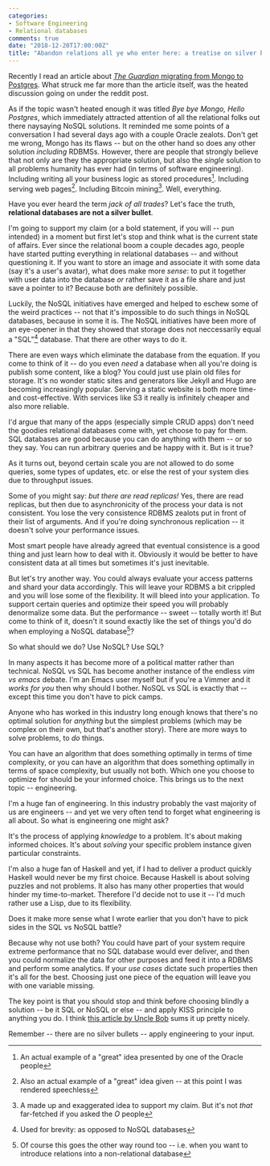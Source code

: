 ```yaml
---
categories:
- Software Engineering
- Relational databases
comments: true
date: "2018-12-20T17:00:00Z"
title: "Abandon relations all ye who enter here: a treatise on silver bullets"
---
```


Recently I read an article about [*The Guardian* migrating from Mongo to Postgres](https://www.theguardian.com/info/2018/nov/30/bye-bye-mongo-hello-postgres). What struck me far more than the article itself, was the heated discussion going on under the reddit post.
<!--more-->

As if the topic wasn't heated enough it was titled *Bye bye Mongo, Hello Postgres*, which immediately attracted attention of all the relational folks out there naysaying NoSQL solutions. It reminded me some points of a conversation I had several days ago with a couple Oracle zealots.
Don't get me wrong, Mongo has its flaws -- but on the other hand so does any other solution *including* RDBMSs. However, there are people that strongly believe that not only are they the appropriate solution, but also the *single* solution to all problems humanity has ever had (in terms of software engineering). Including writing all your business logic as stored procedures[^1]. Including serving web pages[^2]. Including Bitcoin mining[^3]. Well, everything.

Have you ever heard the term *jack of all trades*? Let's face the truth, **relational databases are not a silver bullet**.

I'm going to support my claim (or a bold statement, if you will -- pun intended) in a moment but first let's stop and think what is the current state of affairs. Ever since the relational boom a couple decades ago, people have started putting everything in relational databases -- and without questioning it. If you want to store an image and associate it with some data (say it's a user's avatar), what does make more *sense*: to put it together with user data into the database *or* rather save it as a file share and just save a pointer to it? Because both are definitely possible.

Luckily, the NoSQL initiatives have emerged and helped to eschew some of the weird practices -- not that it's impossible to do such things in NoSQL databases, because in some it is. The NoSQL initiatives have been more of an eye-opener in that they showed that storage does not neccessarily equal a "SQL"[^4] database. That there are other ways to do it.

There are even ways which eliminate the database from the equation. If you come to think of it -- do you even *need* a database when all you're doing is publish some content, like a blog? You could just use plain old files for storage. It's no wonder static sites and generators like Jekyll and Hugo are becoming increasingly popular. Serving a static website is both more time- and cost-effective. With services like S3 it really is infinitely cheaper and also more reliable.

I'd argue that many of the apps (especially simple CRUD apps) don't need the goodies relational databases come with, yet choose to pay for them. SQL databases are good because you can do anything with them -- or so they say. You can run arbitrary queries and be happy with it. But is it true? 

As it turns out, beyond certain scale you are not allowed to do some queries, some types of updates, etc. or else the rest of your system dies due to throughput issues.

Some of you might say: *but there are read replicas!* Yes, there are read replicas, but then due to asynchronicity of the process your data is not consistent. You lose the very consistence RDBMS zealots put in front of their list of arguments. And if you're doing synchronous replication -- it doesn't solve your performance issues.

Most smart people have already agreed that eventual consistence is a good thing and just learn how to deal with it. Obviously it would be better to have consistent data at all times but sometimes it's just inevitable.

But let's try another way. You could always evaluate your access patterns and shard your data accordingly. This will leave your RDBMS a bit crippled and you will lose some of the flexibility. It will bleed into your application. To support certain queries and optimize their speed you will probably denormalize some data. But the performance -- sweet -- totally worth it! But come to think of it, doesn't it sound exactly like the set of things you'd do when employing a NoSQL database[^5]?

So what should we do? Use NoSQL? Use SQL?

In many aspects it has become more of a political matter rather than technical. NoSQL vs SQL has become another instance of the endless *vim vs emacs* debate. I'm an Emacs user myself but if you're a Vimmer and it *works for you* then why should I bother. NoSQL vs SQL is exactly that -- except this time you don't have to pick camps.

Anyone who has worked in this industry long enough knows that there's no optimal solution for *anything* but the simplest problems (which may be complex on their own, but that's another story). There are more ways to solve problems, to *do* things.

You can have an algorithm that does something optimally in terms of time complexity, or you can have an algorithm that does something optimally in terms of space complexity, but usually not both. Which one you choose to optimize for should be your informed choice. This brings us to the next topic -- engineering.

I'm a huge fan of engineering. In this industry probably the vast majority of us are engineers -- and yet we very often tend to forget what engineering is all about. So what is engineering one might ask?

It's the process of applying *knowledge* to a problem. It's about making informed choices. It's about *solving* your specific problem instance given particular constraints.

I'm also a huge fan of Haskell and yet, if I had to deliver a product quickly Haskell would never be my first choice. Because Haskell is about solving puzzles and not problems. It also has many other properties that would hinder my time-to-market. Therefore I'd decide not to use it -- I'd much rather use a Lisp, due to its flexibility.

Does it make more sense what I wrote earlier that you don't have to pick sides in the SQL vs NoSQL battle?

Because why not use both? You could have part of your system require extreme performance that no SQL database would ever deliver, and then you could normalize the data for other purposes and feed it into a RDBMS and perform some analytics. If your *use cases* dictate such properties then it's all for the best. Choosing just one piece of the equation will leave you with one variable missing.

The key point is that you should stop and think before choosing blindly a solution -- be it SQL or NoSQL or else -- and apply KISS principle to anything you do. I think [this article by Uncle Bob](https://blog.cleancoder.com/uncle-bob/2012/05/15/NODB.html) sums it up pretty nicely.

Remember -- there are no silver bullets -- apply engineering to your input.

[^1]: An actual example of a "great" idea presented by one of the Oracle people
[^2]: Also an actual example of a "great" idea given -- at this point I was rendered speechless
[^3]: A made up and exaggerated idea to support my claim. But it's not *that* far-fetched if you asked the *O* people
[^4]: Used for brevity: as opposed to NoSQL databases
[^5]: Of course this goes the other way round too -- i.e. when you want to introduce relations into a non-relational database
